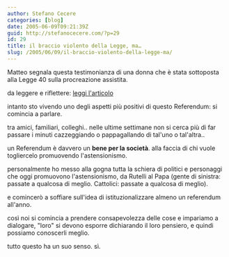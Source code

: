 ```yaml
---
author: Stefano Cecere
categories: [blog]
date: 2005-06-09T09:21:39Z
guid: http://stefanocecere.com/?p=29
id: 29
title: il braccio violento della Legge, ma…
slug: /2005/06/09/il-braccio-violento-della-legge-ma/
---
```


Matteo segnala questa testimonianza di una donna che è stata sottoposta alla Legge 40 sulla procreazione assistita.
  
da leggere e riflettere: [leggi l'articolo](http://www.repubblica.it/supplementi/salute/2005/06/09/primopiano/006let4526.html)

intanto sto vivendo uno degli aspetti pi&#xf9; positivi di questo Referendum: si comincia a parlare.
  
tra amici, familiari, colleghi.. nelle ultime settimane non si cerca pi&#xf9; di far passare i minuti cazzeggiando o pappagallando di tal'uno o tal'altra..

un Referendum è davvero un <span style="font-weight: bold">bene per la società</span>. alla faccia di chi vuole togliercelo promuovendo l'astensionismo.
  
personalmente ho messo alla gogna tutta la schiera di politici e personaggi che oggi promuovono l'astensionismo, da Rutelli al Papa (gente di sinistra: passate a qualcosa di meglio. Cattolici: passate a qualcosa di meglio).
  
e comincerò a soffiare sull'idea di istituzionalizzare almeno un referendum all'anno.

cos&#xec; noi si comincia a prendere consapevolezza delle cose e impariamo a dialogare, "loro" si devono esporre dichiarando il loro pensiero, e quindi possiamo conoscerli meglio.

tutto questo ha un suo senso. s&#xec;.